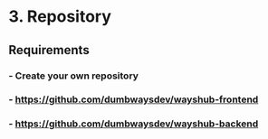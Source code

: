 # 3. Repository

## Requirements
### - Create your own repository
   ### - https://github.com/dumbwaysdev/wayshub-frontend
   ### - https://github.com/dumbwaysdev/wayshub-backend
